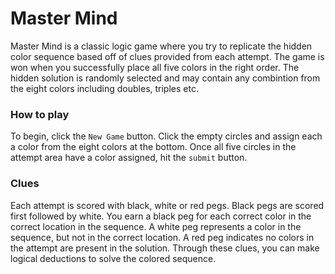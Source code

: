 # Master Mind

Master Mind is a classic logic game where you try to replicate the hidden color sequence based off of clues provided from each attempt.  The game is won when you successfully place all five colors in the right order.  The hidden solution is randomly selected and may contain any combintion from the eight colors including doubles, triples etc.

### How to play

To begin, click the `New Game` button.  Click the empty circles and assign each a color from the eight colors at the bottom.  Once all five circles in the attempt area have a color assigned, hit the `submit` button.

### Clues
Each attempt is scored with  black, white or red pegs.  Black pegs are scored first followed by white.  You earn a black peg for each correct color in the correct location in the sequence.  A white peg represents a color in the sequence, but not in the correct location.  A red peg indicates no colors in the attempt are present in the solution.  Through these clues, you can make logical deductions to solve the colored sequence.